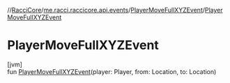 //[RacciCore](../../../index.md)/[me.racci.raccicore.api.events](../index.md)/[PlayerMoveFullXYZEvent](index.md)/[PlayerMoveFullXYZEvent](-player-move-full-x-y-z-event.md)

# PlayerMoveFullXYZEvent

[jvm]\
fun [PlayerMoveFullXYZEvent](-player-move-full-x-y-z-event.md)(player: Player, from: Location, to: Location)
